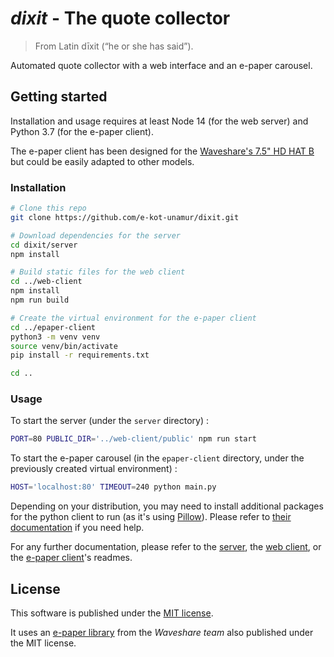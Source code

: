 # *dixit* - The quote collector

> From Latin dīxit (“he or she has said”).

Automated quote collector with a web interface and an e-paper carousel.

## Getting started

Installation and usage requires at least Node 14 (for the web server) and Python 3.7 (for the e-paper client).

The e-paper client has been designed for the [Waveshare's 7.5" HD HAT B](https://www.waveshare.com/7.5inch-hd-e-paper-hat-b.htm) but could be easily adapted to other models.

### Installation

```sh
# Clone this repo
git clone https://github.com/e-kot-unamur/dixit.git

# Download dependencies for the server
cd dixit/server
npm install

# Build static files for the web client
cd ../web-client
npm install
npm run build

# Create the virtual environment for the e-paper client
cd ../epaper-client
python3 -m venv venv
source venv/bin/activate
pip install -r requirements.txt

cd ..
```

### Usage

To start the server (under the `server` directory) :

```sh
PORT=80 PUBLIC_DIR='../web-client/public' npm run start
```

To start the e-paper carousel (in the `epaper-client` directory, under the previously created virtual environment) :

```sh
HOST='localhost:80' TIMEOUT=240 python main.py
```

Depending on your distribution, you may need to install additional packages for the python client to run (as it's using [Pillow](https://pillow.readthedocs.io/en/stable/index.html)). Please refer to [their documentation](https://pillow.readthedocs.io/en/stable/installation.html) if you need help.

For any further documentation, please refer to the [server](server/README.md), the [web client](web-client/README.md), or the [e-paper client](epaper-client/README.md)'s readmes.

## License

This software is published under the [MIT license](LICENSE).

It uses an [e-paper library](epaper-client/waveshare_epd) from the *Waveshare team* also published under the MIT license.
